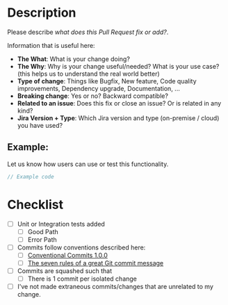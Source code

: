 # Description

Please describe _what does this Pull Request fix or add?_.

Information that is useful here:
* **The What**: What is your change doing?
* **The Why**: Why is your change useful/needed? What is your use case? (this helps us to understand the real world better)
* **Type of change**: Things like Bugfix, New feature, Code quality improvements, Dependency upgrade, Documentation, ...
* **Breaking change**: Yes or no? Backward compatible?
* **Related to an issue**: Does this fix or close an issue? Or is related in any kind?
* **Jira Version + Type**: Which Jira version and type (on-premise / cloud) you have used?

## Example:

Let us know how users can use or test this functionality.

```go
// Example code

```

# Checklist

* [ ] Unit or Integration tests added
  * [ ] Good Path
  * [ ] Error Path
* [ ] Commits follow conventions described here:
  * [ ] [Conventional Commits 1.0.0](https://conventionalcommits.org/en/v1.0.0-beta.4/#summary)
  * [ ] [The seven rules of a great Git commit message](https://chris.beams.io/posts/git-commit/#seven-rules)
* [ ] Commits are squashed such that
  * [ ] There is 1 commit per isolated change
* [ ] I've not made extraneous commits/changes that are unrelated to my change.
